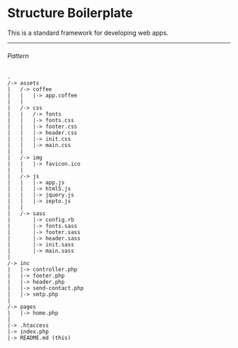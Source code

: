 Structure Boilerplate
=====================

This is a standard framework for developing web apps.

---


###### Pattern

	.
	/-> assets
	|	/-> coffee
	|	|	|-> app.coffee
    |   |
	|	/-> css
	|	|	/-> fonts
	|	|	|-> fonts.css
	|	|	|-> footer.css
	|	|	|-> header.css
	|	|	|-> init.css
	|	|	|-> main.css
	|	|
	|	/-> img
	|	|	|-> favicon.ico
	|	|
	|	/-> js
	|	|	|-> app.js
	|	|	|-> html5.js
	|	|	|-> jquery.js
	|	|	|-> zepto.js
	|	|
	|	/-> sass
	|		|-> config.rb
	|		|-> fonts.sass
	|		|-> footer.sass
	|		|-> header.sass
	|		|-> init.sass
	|		|-> main.sass
	|
	/-> inc
	|	|-> controller.php
	|	|-> footer.php
	|	|-> header.php
	|	|-> send-contact.php
	|	|-> smtp.php
	|
	/-> pages
	|	|-> home.php
	|
	|-> .htaccess
	|-> index.php
	|-> README.md (this)